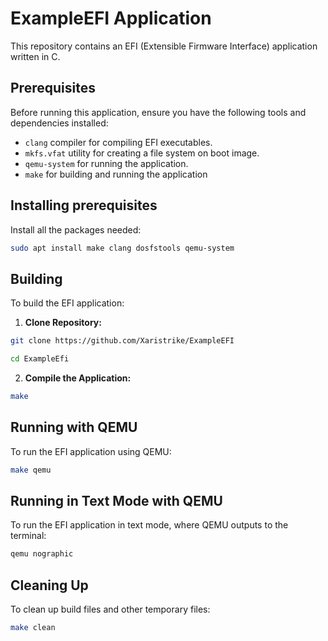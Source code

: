 # ExampleEFI Application

This repository contains an EFI (Extensible Firmware Interface) application written in C.

## Prerequisites

Before running this application, ensure you have the following tools and dependencies installed:

- `clang` compiler for compiling EFI executables.
- `mkfs.vfat` utility for creating a file system on boot image.
- `qemu-system` for running the application.
- `make` for building and running the application

## Installing prerequisites

Install all the packages needed:
```bash
sudo apt install make clang dosfstools qemu-system
```

## Building

To build the EFI application:

1. **Clone Repository:**
```bash
git clone https://github.com/Xaristrike/ExampleEFI
```
```bash
cd ExampleEfi
```
2. **Compile the Application:**
```bash
make
```

## Running with QEMU
To run the EFI application using QEMU:
```bash
make qemu
```

## Running in Text Mode with QEMU
To run the EFI application in text mode, where QEMU outputs to the terminal:
```bash
qemu nographic
```

## Cleaning Up
To clean up build files and other temporary files:
```bash
make clean
```
